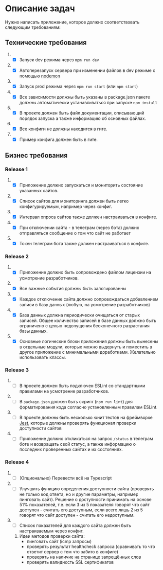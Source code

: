 # Описание задач

Нужно написать приложение, которое должно соответствовать следующим требованиям:

## Технические требования

1) - [x] Запуск dev режима через `npm run dev`
2) - [x] Автоперезапуск сервера при изменении файлов в dev режиме с помощью [nodemon](https://www.npmjs.com/package/nodemon)
3) - [x] Запуск prod режима через `npm run start` (или `npm start`)
4) - [x] Все зависимости должны быть указаны в package.json пакете должны автоматически устанавливаться при
   запуске `npm install`
5) - [x] В проекте должен быть файл документации, описывающий порядок запуска а также информацию об основных файлах.
6) - [x] Все конфиги не должны находится в гите.
7) - [x] Пример конфига должен быть в гите.

## Бизнес требования

### Release 1

1) - [x] Приложение должно запускаться и мониторить состояние указанных сайтов.
2) - [x] Список сайтов для мониторинга должен быть легко конфигурируемым, например через конфиг.
3) - [x] Интервал опроса сайтов также должен настраиваться в конфиге.
4) - [x] При отключении сайта - в телеграм (через бота) должно отправляться сообщение о том что сайт не работает
5) - [x] Токен телеграм бота также должен настраиваться в конфиге.

### Release 2

1) - [x] Приложение должно быть сопровождено файлом лицензии на усмотрение разработчиков.
2) - [x] Все важные события должны быть залогированны
3) - [x] Каждое отключение сайта должно сопровождаться добавлением записи в базу данных (любую, на усмотрение разработчиков)
4) - [x] База данных должна периодически очищаться от старых записей. Общее количество записей в базе данных должно быть
   ограничено с целью недопущения бесконечного разрастания базы данных.
5) - [x] Основные логические блоки приложения должны быть вынесены в отдельные модули, которые можно выдернуть и поместить в
   другое приложение с минимальными доработками. Желательно использовать классы.

### Release 3

1) - [ ] В проекте должен быть подключен ESLint со стандартными правилами на усмотрение разработчиков.
2) - [ ] В `package.json` должен быть скрипт (`npm run lint`) для форматирования кода согласно установленным правилам ESLint.
3) - [ ] В проекте должны быть несколько юнит тестов на фреймворке [Jest](https://jestjs.io/ru), которые должны проверять
   функционал проверки доступности сайтов
4) - [ ] Приложение должно откликаться на запрос `/status` в телеграм боте и возвращать свой статус, а также информацию о
   последних проверенных сайтах и их состояниях.

### Release 4

1) - [ ] (Опционально) Перевести всё на Typescript
2) - [ ] Улучшить функцию определения доступности сайта (проверять не только код ответа, но и другие параметры, например
   пинговать сайт). Решение о доступности принимать на основе 51% показателей, т.е. если 3 из 5 показателя говорят что
   сайт доступен - считать его доступным, если всего лишь 2 из 5 говорят что сайт доступен - считать его недоступным.
3) - [ ] Список показателей для каждого сайта должен быть настраиваемым через конфиг.
    1) Идеи методов проверки сайта:
        - пинговать сайт (icmp запросы)
        - проверять результат healthcheck запроса (сравнивать то что ответит сервер с тем что забито в конфиге)
        - проверять на наличие на странице запрещённых слов
        - проверять валидность SSL сертификатов

